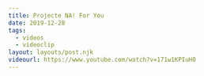 ```yaml
---
title: Projecte NA! For You
date: 2019-12-28
tags:
  - videos
  - videoclip
layout: layouts/post.njk
videourl: https://www.youtube.com/watch?v=171w1KPIuH0
---
```

